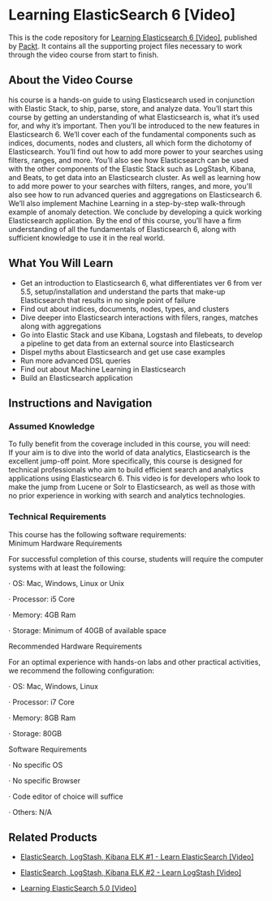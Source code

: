 # Learning ElasticSearch 6 [Video]
This is the code repository for [Learning Elasticsearch 6 [Video]](https://www.packtpub.com/big-data-and-business-intelligence/learning-elasticsearch-6-video?utm_source=github&utm_medium=repository&utm_campaign=9781788997300), published by [Packt](https://www.packtpub.com/?utm_source=github). It contains all the supporting project files necessary to work through the video course from start to finish.
## About the Video Course
his course is a hands-on guide to using Elasticsearch used in conjunction with Elastic Stack, to ship, parse, store, and analyze data. You’ll start this course by getting an understanding of what Elasticsearch is, what it’s used for, and why it’s important. Then you’ll be introduced to the new features in Elasticsearch 6. 
We’ll cover each of the fundamental components such as indices, documents, nodes and clusters, all which form the dichotomy of Elasticsearch. You’ll find out how to add more power to your searches using filters, ranges, and more. You’ll also see how Elasticsearch can be used with the other components of the Elastic Stack such as LogStash, Kibana, and Beats, to get data into an Elasticsearch cluster. 
As well as learning how to add more power to your searches with filters, ranges, and more, you'll also see how to run advanced queries and aggregations on Elasticsearch 6. We’ll also implement Machine Learning in a step-by-step walk-through example of anomaly detection. We conclude by developing a quick working Elasticsearch application.
By the end of this course, you’ll have a firm understanding of all the fundamentals of Elasticsearch 6, along with sufficient knowledge to use it in the real world.

<H2>What You Will Learn</H2>
<DIV class=book-info-will-learn-text>
<UL>
<LI>Get an introduction to Elasticsearch 6, what differentiates ver 6 from ver 5.5, setup/installation and understand the parts that make-up Elasticsearch that results in no single point of failure 
<LI>Find out about indices, documents, nodes, types, and clusters 
<LI>Dive deeper into Elasticsearch interactions with filers, ranges, matches along with aggregations 
<LI>Go into Elastic Stack and use Kibana, Logstash and filebeats, to develop a pipeline to get data from an external source into Elasticsearch 
<LI>Dispel myths about Elasticsearch and get use case examples 
<LI>Run more advanced DSL queries 
<LI>Find out about Machine Learning in Elasticsearch
<LI>Build an Elasticsearch application </LI></UL></DIV>

## Instructions and Navigation
### Assumed Knowledge
To fully benefit from the coverage included in this course, you will need:<br/>
If your aim is to dive into the world of data analytics, Elasticsearch is the excellent jump-off point. More specifically, this course is designed for technical professionals who aim to build efficient search and analytics applications using Elasticsearch 6. This video is for developers who look to make the jump from Lucene or Solr to Elasticsearch, as well as those with no prior experience in working with search and analytics technologies.
### Technical Requirements
This course has the following software requirements:<br/>
Minimum Hardware Requirements

For successful completion of this course, students will require the computer systems with at least the following:

·         OS: Mac, Windows, Linux or Unix

·         Processor: i5 Core

·         Memory: 4GB Ram

·         Storage: Minimum of 40GB of available space

Recommended Hardware Requirements

For an optimal experience with hands-on labs and other practical activities, we recommend the following configuration:

·         OS: Mac, Windows, Linux

·         Processor: i7 Core

·         Memory: 8GB Ram

·         Storage: 80GB

Software Requirements

·         No specific OS

·         No specific Browser

·         Code editor of choice will suffice

·         Others: N/A

## Related Products
* [ElasticSearch, LogStash, Kibana ELK #1 - Learn ElasticSearch [Video]](https://www.packtpub.com/networking-and-servers/elasticsearch-logstash-kibana-elk-1-learn-elasticsearch-video?utm_source=github&utm_medium=repository&utm_campaign=9781788999816)

* [ElasticSearch, LogStash, Kibana ELK #2 - Learn LogStash [Video]](https://www.packtpub.com/big-data-and-business-intelligence/elasticsearch-logstash-kibana-elk-2-learn-logstash-video?utm_source=github&utm_medium=repository&utm_campaign=9781788997904)

* [Learning ElasticSearch 5.0 [Video]](https://www.packtpub.com/big-data-and-business-intelligence/learning-elasticsearch-50-video?utm_source=github&utm_medium=repository&utm_campaign=9781783984589)

